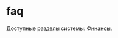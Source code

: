 # faq
Доступные разделы системы:
[Финансы](https://rezunenko.github.io/faq/%D0%A4%D0%B8%D0%BD%D0%B0%D0%BD%D1%81%D1%8B/).
